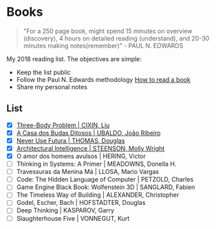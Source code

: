 # Books

> "For a 250 page book, might spend 15 minutes on overview (discovery), 4 hours on detailed reading (understand), and 20-30 minutes making notes(remember)" - PAUL N. EDWARDS

My 2018 reading list. The objectives are simple:

* Keep the list public
* Follow the Paul N. Edwards methodology [How to read a book](http://pne.people.si.umich.edu/PDF/howtoread.pdf)
* Share my personal notes

## List

* [x] [Three-Body Problem | CIXIN, Liu](2018-01-24.md)
* [x] [A Casa dos Budas Ditosos | UBALDO, João Ribeiro](2018-02-05.md)
* [x] [Never Use Futura | THOMAS, Douglas](2018-03-15.md)
* [x] [Architectural Intelligence | STEENSON, Molly Wright](2018-05-01.md)
* [x] O amor dos homens avulsos | HERING, Victor
* [ ] Thinking in Systems: A Primer | MEADOWNS, Donella H.
* [ ] Travessuras da Menina Má | LLOSA, Mario Vargas
* [ ] Code: The Hidden Language of Computer | PETZOLD, Charles
* [ ] Game Engine Black Book: Wolfenstein 3D | SANGLARD, Fabien
* [ ] The Timeless Way of Building | ALEXANDER, Christopher
* [ ] Godel, Escher, Bach | HOFSTADTER, Douglas
* [ ] Deep Thinking | KASPAROV, Garry
* [ ] Slaughterhouse Five  | VONNEGUT, Kurt
